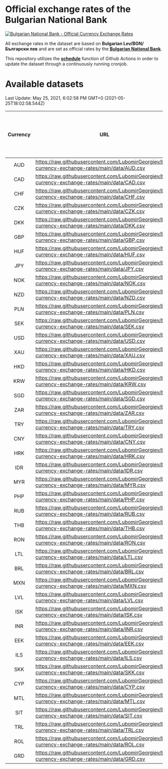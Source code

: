 # Official exchange rates of the Bulgarian National Bank

[![Bulgarian National Bank - Official Currency Exchange Rates](https://github.com/LubomirGeorgiev/bnb-currency-exchange-rates/actions/workflows/update-rates.yml/badge.svg?branch=main)](https://github.com/LubomirGeorgiev/bnb-currency-exchange-rates/actions/workflows/update-rates.yml)

All exchange rates in the dataset are based on **Bulgarian Lev/BGN/Български лев** and are set as official rates by the [**Bulgarian National Bank**](https://www.bnb.bg/Statistics/StExternalSector/StExchangeRates/StERForeignCurrencies/index.htm?toLang=_EN).

This repository utilizes the [**schedule**](https://docs.github.com/en/actions/reference/events-that-trigger-workflows) function of Github Actions in order to update the dataset through a continuously running cronjob.

# Available datasets

<!-- START LINKS (DO NOT EVER FU*ING DELETE THIS COMMENT FOR THE LOVE OF YOUR LIFE!!! IF YOU ARE CURIOS HOW IT WORKS, YOU CAN HAVE A LOOK AT ./src/updateReadme.ts) -->

Last Update: May 25, 2021, 6:02:58 PM GMT+0 (2021-05-25T18:02:58.544Z)

| Currency | URL                                                                                             | Number of records | Number of missing days that were filled in |
| :------: | ----------------------------------------------------------------------------------------------- | :---------------: | :----------------------------------------: |
|   AUD    | https://raw.githubusercontent.com/LubomirGeorgiev/bnb-currency-exchange-rates/main/data/AUD.csv |       7773        |                    2395                    |
|   CAD    | https://raw.githubusercontent.com/LubomirGeorgiev/bnb-currency-exchange-rates/main/data/CAD.csv |       7773        |                    2395                    |
|   CHF    | https://raw.githubusercontent.com/LubomirGeorgiev/bnb-currency-exchange-rates/main/data/CHF.csv |       7773        |                    2395                    |
|   CZK    | https://raw.githubusercontent.com/LubomirGeorgiev/bnb-currency-exchange-rates/main/data/CZK.csv |       7773        |                    2395                    |
|   DKK    | https://raw.githubusercontent.com/LubomirGeorgiev/bnb-currency-exchange-rates/main/data/DKK.csv |       7773        |                    2395                    |
|   GBP    | https://raw.githubusercontent.com/LubomirGeorgiev/bnb-currency-exchange-rates/main/data/GBP.csv |       7773        |                    2395                    |
|   HUF    | https://raw.githubusercontent.com/LubomirGeorgiev/bnb-currency-exchange-rates/main/data/HUF.csv |       7773        |                    2395                    |
|   JPY    | https://raw.githubusercontent.com/LubomirGeorgiev/bnb-currency-exchange-rates/main/data/JPY.csv |       7773        |                    2395                    |
|   NOK    | https://raw.githubusercontent.com/LubomirGeorgiev/bnb-currency-exchange-rates/main/data/NOK.csv |       7773        |                    2395                    |
|   NZD    | https://raw.githubusercontent.com/LubomirGeorgiev/bnb-currency-exchange-rates/main/data/NZD.csv |       7773        |                    2395                    |
|   PLN    | https://raw.githubusercontent.com/LubomirGeorgiev/bnb-currency-exchange-rates/main/data/PLN.csv |       7773        |                    2395                    |
|   SEK    | https://raw.githubusercontent.com/LubomirGeorgiev/bnb-currency-exchange-rates/main/data/SEK.csv |       7773        |                    2395                    |
|   USD    | https://raw.githubusercontent.com/LubomirGeorgiev/bnb-currency-exchange-rates/main/data/USD.csv |       7773        |                    2395                    |
|   XAU    | https://raw.githubusercontent.com/LubomirGeorgiev/bnb-currency-exchange-rates/main/data/XAU.csv |       7773        |                    2397                    |
|   HKD    | https://raw.githubusercontent.com/LubomirGeorgiev/bnb-currency-exchange-rates/main/data/HKD.csv |       7473        |                    2306                    |
|   KRW    | https://raw.githubusercontent.com/LubomirGeorgiev/bnb-currency-exchange-rates/main/data/KRW.csv |       7473        |                    2306                    |
|   SGD    | https://raw.githubusercontent.com/LubomirGeorgiev/bnb-currency-exchange-rates/main/data/SGD.csv |       7473        |                    2306                    |
|   ZAR    | https://raw.githubusercontent.com/LubomirGeorgiev/bnb-currency-exchange-rates/main/data/ZAR.csv |       7473        |                    2306                    |
|   TRY    | https://raw.githubusercontent.com/LubomirGeorgiev/bnb-currency-exchange-rates/main/data/TRY.csv |       5966        |                    1847                    |
|   CNY    | https://raw.githubusercontent.com/LubomirGeorgiev/bnb-currency-exchange-rates/main/data/CNY.csv |       5846        |                    1811                    |
|   HRK    | https://raw.githubusercontent.com/LubomirGeorgiev/bnb-currency-exchange-rates/main/data/HRK.csv |       5846        |                    1811                    |
|   IDR    | https://raw.githubusercontent.com/LubomirGeorgiev/bnb-currency-exchange-rates/main/data/IDR.csv |       5846        |                    1811                    |
|   MYR    | https://raw.githubusercontent.com/LubomirGeorgiev/bnb-currency-exchange-rates/main/data/MYR.csv |       5846        |                    1811                    |
|   PHP    | https://raw.githubusercontent.com/LubomirGeorgiev/bnb-currency-exchange-rates/main/data/PHP.csv |       5846        |                    1811                    |
|   RUB    | https://raw.githubusercontent.com/LubomirGeorgiev/bnb-currency-exchange-rates/main/data/RUB.csv |       5846        |                    1811                    |
|   THB    | https://raw.githubusercontent.com/LubomirGeorgiev/bnb-currency-exchange-rates/main/data/THB.csv |       5846        |                    1811                    |
|   RON    | https://raw.githubusercontent.com/LubomirGeorgiev/bnb-currency-exchange-rates/main/data/RON.csv |       5787        |                    1793                    |
|   LTL    | https://raw.githubusercontent.com/LubomirGeorgiev/bnb-currency-exchange-rates/main/data/LTL.csv |       5143        |                    1572                    |
|   BRL    | https://raw.githubusercontent.com/LubomirGeorgiev/bnb-currency-exchange-rates/main/data/BRL.csv |       4874        |                    1512                    |
|   MXN    | https://raw.githubusercontent.com/LubomirGeorgiev/bnb-currency-exchange-rates/main/data/MXN.csv |       4874        |                    1512                    |
|   LVL    | https://raw.githubusercontent.com/LubomirGeorgiev/bnb-currency-exchange-rates/main/data/LVL.csv |       4781        |                    1461                    |
|   ISK    | https://raw.githubusercontent.com/LubomirGeorgiev/bnb-currency-exchange-rates/main/data/ISK.csv |       4772        |                    1472                    |
|   INR    | https://raw.githubusercontent.com/LubomirGeorgiev/bnb-currency-exchange-rates/main/data/INR.csv |       4507        |                    1398                    |
|   EEK    | https://raw.githubusercontent.com/LubomirGeorgiev/bnb-currency-exchange-rates/main/data/EEK.csv |       3989        |                    1215                    |
|   ILS    | https://raw.githubusercontent.com/LubomirGeorgiev/bnb-currency-exchange-rates/main/data/ILS.csv |       3781        |                    1177                    |
|   SKK    | https://raw.githubusercontent.com/LubomirGeorgiev/bnb-currency-exchange-rates/main/data/SKK.csv |       2961        |                    903                     |
|   CYP    | https://raw.githubusercontent.com/LubomirGeorgiev/bnb-currency-exchange-rates/main/data/CYP.csv |       2895        |                    879                     |
|   MTL    | https://raw.githubusercontent.com/LubomirGeorgiev/bnb-currency-exchange-rates/main/data/MTL.csv |       2595        |                    790                     |
|   SIT    | https://raw.githubusercontent.com/LubomirGeorgiev/bnb-currency-exchange-rates/main/data/SIT.csv |       2531        |                    767                     |
|   TRL    | https://raw.githubusercontent.com/LubomirGeorgiev/bnb-currency-exchange-rates/main/data/TRL.csv |       1805        |                    546                     |
|   ROL    | https://raw.githubusercontent.com/LubomirGeorgiev/bnb-currency-exchange-rates/main/data/ROL.csv |       1686        |                    513                     |
|   GRD    | https://raw.githubusercontent.com/LubomirGeorgiev/bnb-currency-exchange-rates/main/data/GRD.csv |        359        |                    107                     |

<!-- END LINKS (DO NOT EVER FU*ING DELETE THIS COMMENT FOR THE LOVE OF YOUR LIFE!!! IF YOU ARE CURIOS HOW IT WORKS, YOU CAN HAVE A LOOK AT ./src/updateReadme.ts) -->
